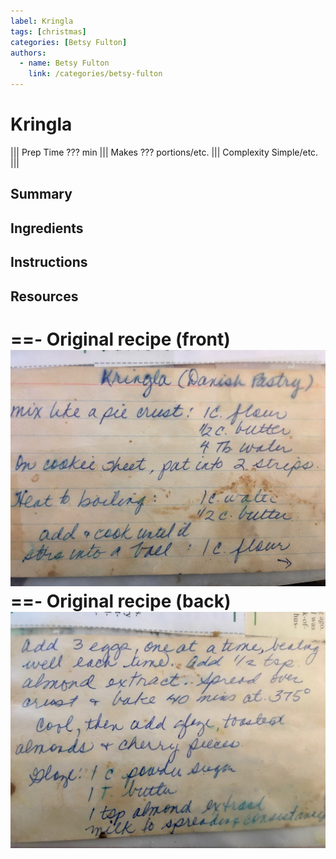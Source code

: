 ```yaml
---
label: Kringla
tags: [christmas]
categories: [Betsy Fulton]
authors:
  - name: Betsy Fulton
    link: /categories/betsy-fulton
---
```


# Kringla
<!--- ![](/static/banners/???.webp) --->

||| Prep Time
??? min
||| Makes
??? portions/etc.
||| Complexity
Simple/etc.
|||

## Summary
## Ingredients
## Instructions
## Resources
==- Original recipe (front)
![](/static/recipes/kringla-front.jpg)
==- Original recipe (back)
![](/static/recipes/kringla-back.jpg)
===
